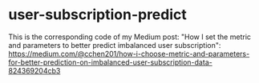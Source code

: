 # user-subscription-predict
This is the corresponding code of my Medium post: "How I set the metric and parameters to better predict imbalanced user subscription": https://medium.com/@cchen201/how-i-choose-metric-and-parameters-for-better-prediction-on-imbalanced-user-subscription-data-824369204cb3 
